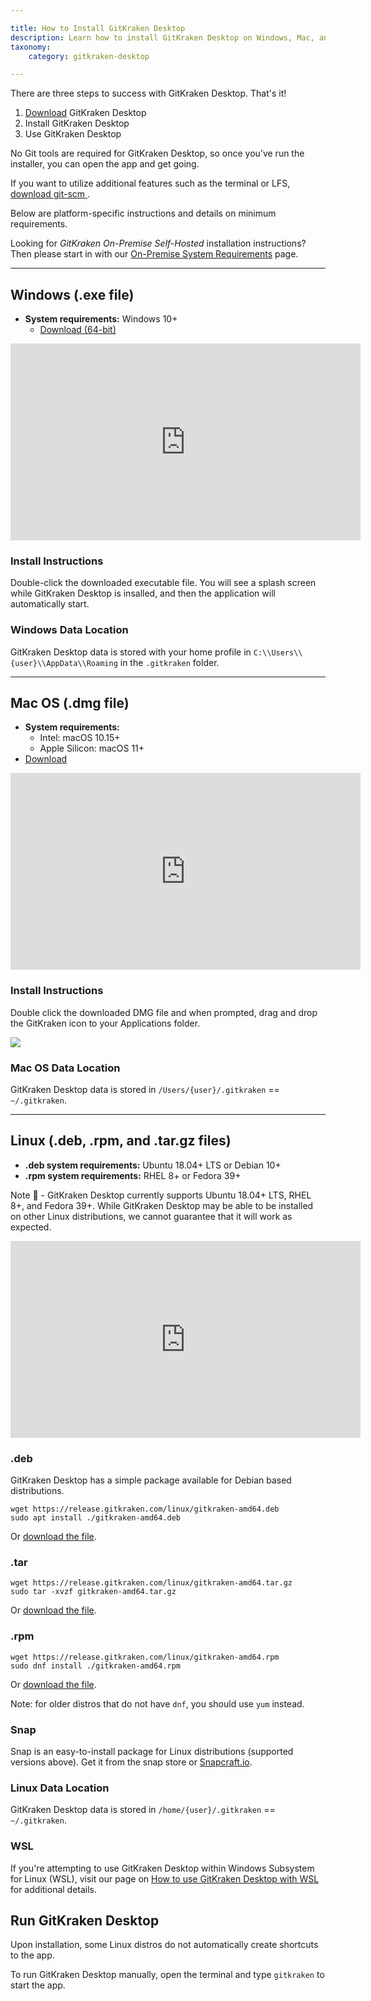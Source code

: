 ```yaml
---

title: How to Install GitKraken Desktop 
description: Learn how to install GitKraken Desktop on Windows, Mac, and Linux.
taxonomy:
    category: gitkraken-desktop

---
```


There are three steps to success with GitKraken Desktop. That's it!

1. [Download](https://gitkraken.com/download) GitKraken Desktop
2. Install GitKraken Desktop
3. Use GitKraken Desktop

No Git tools are required for GitKraken Desktop, so once you’ve run the installer, you can open the app and get going.

If you want to utilize additional features such as the terminal or LFS, <a href='https://git-scm.com/' target="_blank">download git-scm </a>.


Below are platform-specific instructions and details on minimum requirements.

<div class='callout callout--basic'>
    <p>Looking for <em>GitKraken On-Premise Self-Hosted</em> installation instructions? Then please start in with our <a href="/enterprise/system-requirements">On-Premise System Requirements</a> page. </p>
</div>

***
## Windows (.exe file)
* **System requirements:** Windows 10+
    * [Download (64-bit)](https://gitkraken.com/download/windows64)

<div class='embed-container embed-container--16-9'>
    <iframe width="560" height="315" src="https://www.youtube.com/embed/obIK_732_9M?ecver=1" frameborder="0" allowfullscreen></iframe>
</div>

### Install Instructions
Double-click the downloaded executable file. You will see a splash screen while GitKraken Desktop is insalled, and then the application will automatically start.

### Windows Data Location
GitKraken Desktop data is stored with your home profile in `C:\\Users\\{user}\\AppData\\Roaming` in the `.gitkraken` folder.

***
## Mac OS (.dmg file)
* **System requirements:**
    * Intel: macOS 10.15+
    * Apple Silicon: macOS 11+
* [Download](https://gitkraken.com/download/mac)

<div class='embed-container embed-container--16-9'>
    <iframe width="560" height="315" src="https://www.youtube.com/embed/22HD1ZnNytk?ecver=1" frameborder="0" allowfullscreen></iframe>
</div>

### Install Instructions
Double click the downloaded DMG file and when prompted, drag and drop the GitKraken icon to your Applications folder.

<img src="/wp-content/uploads/mac-install.png" class="img-responsive center img-bordered">

### Mac OS Data Location
GitKraken Desktop data is stored in `/Users/{user}/.gitkraken` == `~/.gitkraken`.

***
## Linux (.deb, .rpm, and .tar.gz files)
* **.deb system requirements:** Ubuntu 18.04+ LTS or Debian 10+
* **.rpm system requirements:** RHEL 8+ or Fedora 39+

<div class='callout callout--warning'>
    <p>Note 📝 - GitKraken Desktop currently supports Ubuntu 18.04+ LTS, RHEL 8+, and Fedora 39+. While GitKraken Desktop may be able to be installed on other Linux distributions, we cannot guarantee that it will work as expected.</p>
</div>

<div class='embed-container embed-container--16-9'>
    <iframe width="560" height="315" src="https://www.youtube.com/embed/Cx4aQzlMSw4?ecver=1" frameborder="0" allowfullscreen></iframe>
</div>

### .deb
GitKraken Desktop has a simple package available for Debian based distributions.
```
wget https://release.gitkraken.com/linux/gitkraken-amd64.deb
sudo apt install ./gitkraken-amd64.deb
```
Or [download the file](https://gitkraken.com/download/linux-deb).

### .tar
```
wget https://release.gitkraken.com/linux/gitkraken-amd64.tar.gz
sudo tar -xvzf gitkraken-amd64.tar.gz
```
Or [download the file](https://gitkraken.com/download/linux-gzip).

### .rpm
```
wget https://release.gitkraken.com/linux/gitkraken-amd64.rpm
sudo dnf install ./gitkraken-amd64.rpm
```
Or [download the file](https://gitkraken.com/download/linux-rpm).

Note: for older distros that do not have ```dnf```, you should use ```yum``` instead.



### Snap

Snap is an easy-to-install package for Linux distributions (supported versions above). Get it from the snap store or [Snapcraft.io](https://snapcraft.io/gitkraken).

### Linux Data Location
GitKraken Desktop data is stored in `/home/{user}/.gitkraken` == `~/.gitkraken`.

### WSL
If you're attempting to use GitKraken Desktop within Windows Subsystem for Linux (WSL), visit our page on <a href="https://help.gitkraken.com/gitkraken-desktop/windows-subsystem-for-linux/">How to use GitKraken Desktop with WSL</a> for additional details.

## Run GitKraken Desktop

Upon installation, some Linux distros do not automatically create shortcuts to the app.

To run GitKraken Desktop manually, open the terminal and type `gitkraken` to start the app.

